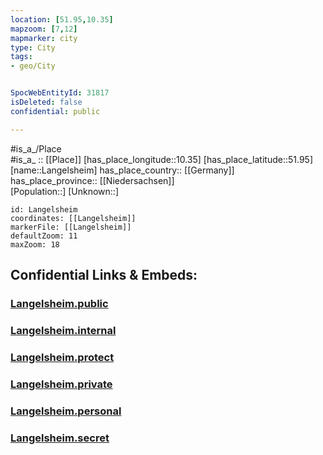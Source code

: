 ```yaml
---
location: [51.95,10.35] 
mapzoom: [7,12] 
mapmarker: city 
type: City
tags:
- geo/City


SpocWebEntityId: 31817
isDeleted: false
confidential: public

---
```

#is_a_/Place  
#is_a_ :: [[Place]] 
[has_place_longitude::10.35] 
[has_place_latitude::51.95] 
[name::Langelsheim] 
has_place_country:: [[Germany]]  
has_place_province:: [[Niedersachsen]]  
[Population::] 
[Unknown::] 


```leaflet
id: Langelsheim
coordinates: [[Langelsheim]] 
markerFile: [[Langelsheim]] 
defaultZoom: 11 
maxZoom: 18
```


## Confidential Links & Embeds: 

### [Langelsheim.public](/_public/\Earth\Continent\Europe\Europe~Central\Germany\Germany~West\Niedersachsen\counties~Niedersachsen\Goslar\cities~Goslar\Langelsheim\boroughs~LangelsheimLangelsheim.public.md) 

### [Langelsheim.internal](/_internal/\Earth\Continent\Europe\Europe~Central\Germany\Germany~West\Niedersachsen\counties~Niedersachsen\Goslar\cities~Goslar\Langelsheim\boroughs~LangelsheimLangelsheim.internal.md) 

### [Langelsheim.protect](/_protect/\Earth\Continent\Europe\Europe~Central\Germany\Germany~West\Niedersachsen\counties~Niedersachsen\Goslar\cities~Goslar\Langelsheim\boroughs~LangelsheimLangelsheim.protect.md) 

### [Langelsheim.private](/_private/\Earth\Continent\Europe\Europe~Central\Germany\Germany~West\Niedersachsen\counties~Niedersachsen\Goslar\cities~Goslar\Langelsheim\boroughs~LangelsheimLangelsheim.private.md) 

### [Langelsheim.personal](/_personal/\Earth\Continent\Europe\Europe~Central\Germany\Germany~West\Niedersachsen\counties~Niedersachsen\Goslar\cities~Goslar\Langelsheim\boroughs~LangelsheimLangelsheim.personal.md) 

### [Langelsheim.secret](/_secret/\Earth\Continent\Europe\Europe~Central\Germany\Germany~West\Niedersachsen\counties~Niedersachsen\Goslar\cities~Goslar\Langelsheim\boroughs~LangelsheimLangelsheim.secret.md)

